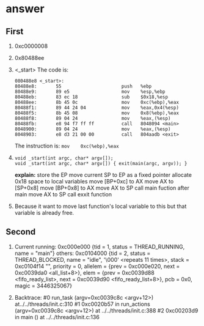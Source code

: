 # answer

## First

1. 0xc0000008
2. 0x80488ee
3. <_start> 
    The code is:
    ```
    080488e8 <_start>:
    80488e8:       55                      push   %ebp
    80488e9:       89 e5                   mov    %esp,%ebp
    80488eb:       83 ec 18                sub    $0x18,%esp
    80488ee:       8b 45 0c                mov    0xc(%ebp),%eax
    80488f1:       89 44 24 04             mov    %eax,0x4(%esp)
    80488f5:       8b 45 08                mov    0x8(%ebp),%eax
    80488f8:       89 04 24                mov    %eax,(%esp)
    80488fb:       e8 94 f7 ff ff          call   8048094 <main>
    8048900:       89 04 24                mov    %eax,(%esp)
    8048903:       e8 d3 21 00 00          call   804aadb <exit>
    ```
    The instruction is: `mov    0xc(%ebp),%eax`
4.
    ```
    void _start(int argc, char* argv[]);
    void _start(int argc, char* argv[]) { exit(main(argc, argv)); }
    ```
    **explain:**
    store the EP 
    move current SP to EP as a fixed pointer
    allocate 0x18 space to local variables
    move [BP+0xc] to AX
    move AX to [SP+0x8]
    move [BP+0x8] to AX
    move AX to SP
    call main fuction
    after main move AX to SP
    call exxit function

5. Because it want to move last function's local variable to this but that variable is already free.


## Second

1. Current running: 0xc000e000 {tid = 1, status = THREAD_RUNNING, name = "main"}
    others: 0xc0104000 {tid = 2, status = THREAD_BLOCKED, name = "idle", '\000' <repeats 11 times>, stack
= 0xc0104f14 "", priority = 0, allelem = {prev = 0xc000e020, next = 0xc0039da0 <all_list+8>}, elem = {prev = 0xc0039d88 <fifo_ready_list>, next = 0xc0039d90 <fifo_ready_list+8>}, pcb = 0x0, magic = 3446325067}

2. Backtrace: 
    #0  run_task (argv=0xc0039c8c <argv+12>) at../../threads/init.c:310
    #1  0xc0020b57 in run_actions (argv=0xc0039c8c <argv+12>) at ../../threads/init.c:388
    #2  0xc00203d9 in main () at ../../threads/init.c:136






